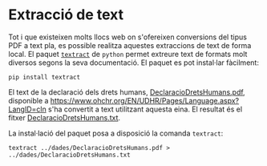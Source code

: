 # Extracció de text

Tot i que existeixen molts llocs web on s'ofereixen conversions del tipus PDF a
text pla, es possible realitza aquestes extraccions de text de forma local. El
paquet [`textract`](https://textract.readthedocs.io/en/latest/) de `python`
permet extreure text de formats molt diversos segons la seva documentació. El
paquet es pot instal·lar fàcilment:

```
pip install textract
```

El text de la declaració dels drets humans,
[DeclaracioDretsHumans.pdf](../dades/DeclaracioDretsHumans.pdf), disponible a
https://www.ohchr.org/EN/UDHR/Pages/Language.aspx?LangID=cln s'ha convertit a
text utilitzant aquesta eina. El resultat és el fitxer
[DeclaracioDretsHumans.txt](../dades/DeclaracioDretsHumans.txt).

La instal·lació del paquet posa a disposició la comanda `textract`:

```
textract ../dades/DeclaracioDretsHumans.pdf > ../dades/DeclaracioDretsHumans.txt
```
